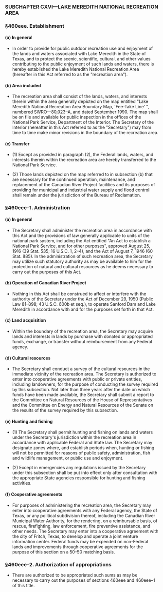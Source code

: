 ### SUBCHAPTER CXVI—LAKE MEREDITH NATIONAL RECREATION AREA

### §460eee. Establishment
#### (a) In general
* In order to provide for public outdoor recreation use and enjoyment of the lands and waters associated with Lake Meredith in the State of Texas, and to protect the scenic, scientific, cultural, and other values contributing to the public enjoyment of such lands and waters, there is hereby established the Lake Meredith National Recreation Area (hereafter in this Act referred to as the "recreation area").

#### (b) Area included
* The recreation area shall consist of the lands, waters, and interests therein within the area generally depicted on the map entitled "Lake Meredith National Recreation Area Boundary Map, 'Fee-Take Line'&nbsp;", numbered SWRO—80,023–A, and dated September 1990. The map shall be on file and available for public inspection in the offices of the National Park Service, Department of the Interior. The Secretary of the Interior (hereafter in this Act referred to as the "Secretary") may from time to time make minor revisions in the boundary of the recreation area.

#### (c) Transfer
* (1) Except as provided in paragraph (2), the Federal lands, waters, and interests therein within the recreation area are hereby transferred to the National Park Service.

* (2) Those lands depicted on the map referred to in subsection (b) that are necessary for the continued operation, maintenance, and replacement of the Canadian River Project facilities and its purposes of providing for municipal and industrial water supply and flood control shall remain under the jurisdiction of the Bureau of Reclamation.

### §460eee–1. Administration
#### (a) In general
* The Secretary shall administer the recreation area in accordance with this Act and the provisions of law generally applicable to units of the national park system, including the Act entitled "An Act to establish a National Park Service, and for other purposes", approved August 25, 1916 (39 Stat. 535; 16 U.S.C. 1, 2–4), and the Act of August 7, 1946 (60 Stat. 885). In the administration of such recreation area, the Secretary may utilize such statutory authority as may be available to him for the protection of natural and cultural resources as he deems necessary to carry out the purposes of this Act.

#### (b) Operation of Canadian River Project
* Nothing in this Act shall be construed to affect or interfere with the authority of the Secretary under the Act of December 29, 1950 (Public Law 81–898; 43 U.S.C. 600b et seq.), to operate Sanford Dam and Lake Meredith in accordance with and for the purposes set forth in that Act.

#### (c) Land acquisition
* Within the boundary of the recreation area, the Secretary may acquire lands and interests in lands by purchase with donated or appropriated funds, exchange, or transfer without reimbursement from any Federal agency.

#### (d) Cultural resources
* The Secretary shall conduct a survey of the cultural resources in the immediate vicinity of the recreation area. The Secretary is authorized to enter into cooperative agreements with public or private entities, including landowners, for the purpose of conducting the survey required by this subsection. Not later than three years after the date on which funds have been made available, the Secretary shall submit a report to the Committee on Natural Resources of the House of Representatives and the Committee on Energy and Natural Resources of the Senate on the results of the survey required by this subsection.

#### (e) Hunting and fishing
* (1) The Secretary shall permit hunting and fishing on lands and waters under the Secretary's jurisdiction within the recreation area in accordance with applicable Federal and State law. The Secretary may designate zones where, and establish periods when, hunting or fishing will not be permitted for reasons of public safety, administration, fish and wildlife management, or public use and enjoyment.

* (2) Except in emergencies any regulations issued by the Secretary under this subsection shall be put into effect only after consultation with the appropriate State agencies responsible for hunting and fishing activities.

#### (f) Cooperative agreements
* For purposes of administering the recreation area, the Secretary may enter into cooperative agreements with any Federal agency, the State of Texas, or any political subdivision thereof, including the Canadian River Municipal Water Authority, for the rendering, on a reimbursable basis, of rescue, firefighting, law enforcement, fire preventive assistance, and other needs. The Secretary may enter into a cooperative agreement with the city of Fritch, Texas, to develop and operate a joint venture information center. Federal funds may be expended on non-Federal lands and improvements through cooperative agreements for the purpose of this section on a 50–50 matching basis.

### §460eee–2. Authorization of appropriations
* There are authorized to be appropriated such sums as may be necessary to carry out the purposes of sections 460eee and 460eee–1 of this title.